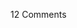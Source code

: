<span class="commentheader">12 Comments</span>

<!-- <div class="commentdivider">
<span class="commentauthorbox">Posted by <a href="http://www.pascal.com/cgi-bin/mt/mt-comments.cgi?__mode=red&id=491">mah</a></span>
<span class="commentdatebox">Thursday, May 16, 2002</span>
<span class="commenttimebox"> 7:01 AM</span>
</div>
<div class="commentbody">hi how areu</div>
<div class="commentdivider">
<span class="commentauthorbox">Posted by <a href="http://www.pascal.com/cgi-bin/mt/mt-comments.cgi?__mode=red&id=492">mah</a></span>
<span class="commentdatebox">Thursday, May 16, 2002</span>
<span class="commenttimebox"> 7:02 AM</span>
</div>
<div class="commentbody">dg</div>
<div class="commentdivider">
<span class="commentauthorbox">Posted by <a href="http://www.pascal.com/cgi-bin/mt/mt-comments.cgi?__mode=red&id=493">bouchaala</a></span>
<span class="commentdatebox">Monday, May 20, 2002</span>
<span class="commenttimebox"> 6:46 AM</span>
</div>
<div class="commentbody">slt j ai l’honneur de vous me presenter avous , je suis un etudient danns une institue mon age c’est 20 ans j’abit a alger exactement a la perouse ,j’aimerer bien que vous m’ecrie (e-mail passer)                                 maci                           bouchaala hamid</div>
<div class="commentdivider">
<span class="commentauthorbox">Posted by <a href="mailto&#58;nordmann4&#64;comcast&#46;net">Sara N.</a></span>
<span class="commentdatebox">Tuesday, May 21, 2002</span>
<span class="commenttimebox"> 1:14 AM</span>
</div>
<div class="commentbody">Pascal, you’re one crazy kid.  I’m so sorry that your brother was mean enough to stick your drink in that girl’s pants–but i’m sure you enjoyed it thoroughly.  Anyway, why don’t you update your travel diary more often?</div>
<div class="commentdivider">
<span class="commentauthorbox">Posted by chaloola moonfry</span>
<span class="commentdatebox">Thursday, May 23, 2002</span>
<span class="commenttimebox"> 9:29 AM</span>
</div>
<div class="commentbody">you are wacky and I love it.  hey, if I get my stomach to look all flat and sexy will you take a shot out of…..</div>
<div class="commentdivider">
<span class="commentauthorbox">Posted by <a href="mailto&#58;pascal&#46;dejong&#64;home&#46;nl">Pascal de Jong</a></span>
<span class="commentdatebox">Monday, June  3, 2002</span>
<span class="commenttimebox"> 4:46 AM</span>
</div>
<div class="commentbody">I’ll be checking your site regulary. I like it, must be the name.</div>
<div class="commentdivider">
<span class="commentauthorbox">Posted by Kevin L</span>
<span class="commentdatebox">Tuesday, June  4, 2002</span>
<span class="commenttimebox"> 9:47 AM</span>
</div>
<div class="commentbody">yo wha’ up jihad?!</div>
<div class="commentdivider">
<span class="commentauthorbox">Posted by <a href="mailto&#58;graceroc&#64;yahoo&#46;fr">Pascal Lukombo</a></span>
<span class="commentdatebox">Friday, June 21, 2002</span>
<span class="commenttimebox"> 5:13 AM</span>
</div>
<div class="commentbody">Je suis tr�s ravis d’avoir visit� ce site qui me permettra d’affronter et d’�tre en contact avec tous les Pascal’s qui peuvent exist� au monde. Si le coeur vous en dite faite moi de proposition pour me permettre de partager aussi une page de ce site web.  Bien de bonne chose et � bient�t!  Pascal</div>
<div class="commentdivider">
<span class="commentauthorbox">Posted by shauna</span>
<span class="commentdatebox">Monday, December  9, 2002</span>
<span class="commenttimebox"> 2:52 AM</span>
</div>
<div class="commentbody">I saw kitchen syncopators in seattle, they rock.</div>
<div class="commentdivider">
<span class="commentauthorbox">Posted by Aleksandra  de Lancy</span>
<span class="commentdatebox">Tuesday, March 18, 2003</span>
<span class="commenttimebox">12:32 PM</span>
</div>
<div class="commentbody">Pascal, your diary is fantastic. Lol, and that’s cool for the brain. Btw, some of your pictures are really good (the ones in New Orleans, for example). Keep on, and kisses from Yurop !</div>
<div class="commentdivider">
<span class="commentauthorbox">Posted by u suck</span>
<span class="commentdatebox">Monday, June 16, 2003</span>
<span class="commenttimebox"> 4:02 AM</span>
</div>
<div class="commentbody">ur a fucking low life with no hope please do us a favor and kill yourself or just be a shut in and never socialize with other people or post gay shit on websites</div>
<div class="commentdivider">
<span class="commentauthorbox">Posted by u suck</span>
<span class="commentdatebox">Saturday, December 13, 2003</span>
<span class="commenttimebox"> 5:32 AM</span>
</div>
<div class="commentbody">this site sux</div> -->
